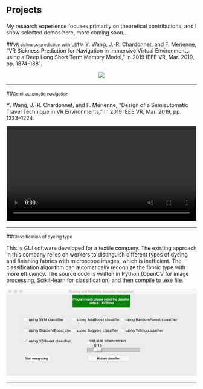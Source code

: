 # <small>Projects</small> 

My research experience focuses primarily on theoretical contributions, and I show selected demos here, more coming soon...




##<small>VR sickness prediction with LSTM</small> 
Y. Wang, J.-R. Chardonnet, and F. Merienne, “VR Sickness Prediction for Navigation in Immersive Virtual Environments using a Deep Long Short Term Memory Model,” in 2019 IEEE VR, Mar. 2019, pp. 1874–1881.
<div align="center">
<img src="/media/autoencoder.pdf" width="600" height="auto">
</div>

----



##<small>Semi-automatic navigation</small>


Y. Wang, J.-R. Chardonnet, and F. Merienne, “Design of a Semiautomatic Travel Technique in VR Environments,” in 2019 IEEE VR, Mar. 2019, pp. 1223–1224.

<div align="center">
<video id="video" width="500" height="250"  controls="controls" preload="auto" poster="">
      <source id="mp4" src="/media/semiAutomaticNavigation.mp4" type="video/mp4">
</videos>
</div>

----


##<small>Classification of dyeing type</small>

This is GUI software developed for a textile company. The existing approach in this company relies on workers to distinguish different types of dyeing and finishing fabrics with microscope images, which is inefficient. The classification algorithm can automatically recognize the fabric type with more efficiency. The source code is written in Python (OpenCV for image processing, Scikit-learn for classification) and then compile to .exe file. 

<div align="center">
<img src="/media/fiberClassification.jpg" width="600" height="auto">
</div>


----



<!-- 地球仪统计访客信息-->
<div align="center">
<script type="text/javascript" src="//rf.revolvermaps.com/0/0/8.js?i=5d4f8mo2j0d&amp;m=7&amp;c=ff0000&amp;cr1=ffffff&amp;f=arial&amp;l=33&amp;s=280" async="async"></script>
</div>





<!-- 通过邮箱联系我： contact form-->
<script src="https://apps.elfsight.com/p/platform.js" defer></script>
<div class="elfsight-app-602f8d4e-e7e1-4a75-9aac-df3739b01748"></div>



<!-- Go to www.addthis.com/dashboard to customize your tools -->
<script type="text/javascript" src="//s7.addthis.com/js/300/addthis_widget.js#pubid=ra-6001d169567f8288"></script>

